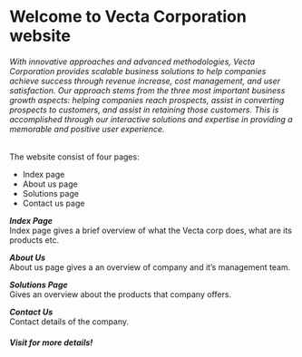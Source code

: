 <h1 class="code-line" data-line-start=0 data-line-end=1 ><a id="Welcome_to_Vecta_Corporation_website_0"></a>Welcome to Vecta Corporation website</h1>
<h6 class="code-line" data-line-start=2 data-line-end=3 ><a id="With_innovative_approaches_and_advanced_methodologies_Vecta_Corporation_provides_scalable_business_solutions_to_help_companies_achieve_success_through_revenue_increase_cost_management_and_user_satisfaction_Our_approach_stems_from_the_three_most_important_business_growth_aspects_helping_companies_reach_prospects_assist_in_converting_prospects_to_customers_and_assist_in_retaining_those_customers_This_is_accomplished_through_our_interactive_solutions_and_expertise_in_providing_a_memorable_and_positive_user_experience_2"></a>With innovative approaches and advanced methodologies, Vecta Corporation provides scalable business solutions to help companies achieve success through revenue increase, cost management, and user satisfaction. Our approach stems from the three most important business growth aspects: helping companies reach prospects, assist in converting prospects to customers, and assist in retaining those customers. This is accomplished through our interactive solutions and expertise in providing a memorable and positive user experience.</h6>
<p class="has-line-data" data-line-start="6" data-line-end="7">The website consist of four pages:</p>
<ul>
<li class="has-line-data" data-line-start="7" data-line-end="8">Index page</li>
<li class="has-line-data" data-line-start="8" data-line-end="9">About us page</li>
<li class="has-line-data" data-line-start="9" data-line-end="10">Solutions page</li>
<li class="has-line-data" data-line-start="10" data-line-end="12">Contact us page</li>
</ul>
<p class="has-line-data" data-line-start="12" data-line-end="14"><strong><em>Index Page</em></strong><br>
Index page gives a brief overview of what the Vecta corp does, what are its products etc.</p>
<p class="has-line-data" data-line-start="15" data-line-end="17"><strong><em>About Us</em></strong><br>
About us page gives a an overview of company and it’s management team.</p>
<p class="has-line-data" data-line-start="18" data-line-end="20"><strong><em>Solutions Page</em></strong><br>
Gives an overview about the products that company offers.</p>
<p class="has-line-data" data-line-start="21" data-line-end="23"><strong><em>Contact Us</em></strong><br>
Contact details of the company.</p>
<h5 class="code-line" data-line-start=25 data-line-end=26 ><a id="_Visit_for_more_details__25"></a><em>Visit for more details!</em></h5>
 
